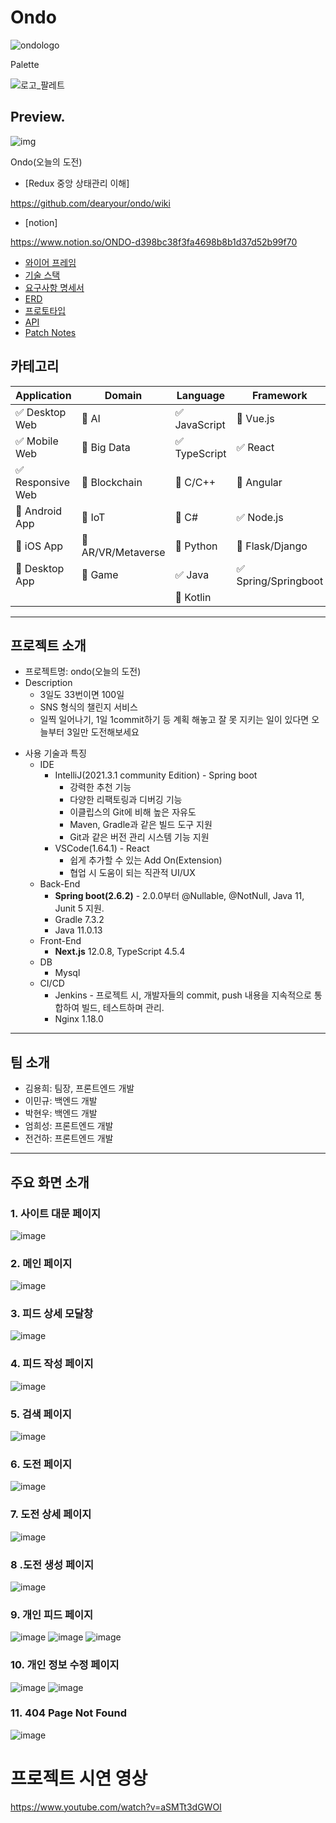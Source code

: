# Ondo

![ondologo](https://user-images.githubusercontent.com/52556956/154810157-0ed49b31-1941-4128-b22e-41c1b85a9b03.png)

Palette

![로고_팔레트](https://user-images.githubusercontent.com/52556956/154810150-4f80308f-bbd9-46ca-a84d-22e8369bdd51.png)


## Preview.

![img](https://user-images.githubusercontent.com/52556956/154810136-3499bf63-8c8d-44b7-82d2-54c80ac430e8.png)

Ondo(오늘의 도전)

<!--http://i6a601.p.ssafy.io/-->
<!--https://ondo.vercel.app/-->

- [Redux 중앙 상태관리 이해]

https://github.com/dearyour/ondo/wiki

- [notion]

https://www.notion.so/ONDO-d398bc38f3fa4698b8b1d37d52b99f70

- [와이어 프레임](https://www.notion.so/4892db0a84f14a0ea80f0237e2a43ba5) <br>
- [기술 스택](https://www.notion.so/285948eaff6943e8a0b1ab121f462b8d)<br>
- [요구사항 명세서](https://www.notion.so/1c064b49e979488386e3f7f2ff3d433e)<br>
- [ERD](https://www.erdcloud.com/d/uNBM3PjzYqBmSymfP)<br>
- [프로토타입](https://www.figma.com/file/GDZM9AklPZrsCaC1AeHYxH/Ondo?node-id=0%3A1)<br>
- [API](https://www.notion.so/API-1ca45d1fdc95415aac1050bf3f63cb96)
- [Patch Notes](https://lab.ssafy.com/s06-webmobile2-sub2/S06P12A601/-/wikis/Patch-Notes)

## 카테고리 

| Application | Domain | Language | Framework |
| ---- | ---- | ---- | ---- |
| :white_check_mark: Desktop Web | :black_square_button: AI | :white_check_mark: JavaScript | :black_square_button: Vue.js |
| :white_check_mark: Mobile Web | :black_square_button: Big Data | :white_check_mark: TypeScript | :white_check_mark: React |
| :white_check_mark: Responsive Web | :black_square_button: Blockchain | :black_square_button: C/C++ | :black_square_button: Angular |
| :black_square_button: Android App | :black_square_button: IoT | :black_square_button: C# | :white_check_mark: Node.js |
| :black_square_button: iOS App | :black_square_button: AR/VR/Metaverse | :black_square_button: Python | :black_square_button: Flask/Django |
| :black_square_button: Desktop App | :black_square_button: Game | :white_check_mark: Java | :white_check_mark: Spring/Springboot |
| | | :black_square_button: Kotlin | |

---

## 프로젝트 소개

* 프로젝트명: ondo(오늘의 도전)
* Description
  * 3일도 33번이면 100일
  * SNS 형식의 챌린지 서비스
  * 일찍 일어나기, 1일 1commit하기 등 계획 해놓고 잘 못 지키는 일이 있다면 오늘부터 3일만 도전해보세요

- 사용 기술과 특징
  - IDE
    - IntelliJ(2021.3.1 community Edition) - Spring boot
      - 강력한 추천 기능
      - 다양한 리팩토링과 디버깅 기능
      - 이클립스의 Git에 비해 높은 자유도
      - Maven, Gradle과 같은 빌드 도구 지원
      - Git과 같은 버전 관리 시스템 기능 지원
    - VSCode(1.64.1) - React
      - 쉽게 추가할 수 있는 Add On(Extension)
      - 협업 시 도움이 되는 직관적 UI/UX
  - Back-End
    - **Spring boot(2.6.2)** - 2.0.0부터 @Nullable, @NotNull, Java 11, Junit 5 지원.
    - Gradle 7.3.2
    - Java 11.0.13
  - Front-End
    - **Next.js** 12.0.8, TypeScript 4.5.4
  - DB
    - Mysql
  - CI/CD
    - Jenkins - 프로젝트 시, 개발자들의 commit, push 내용을 지속적으로 통합하여 빌드, 테스트하며 관리.
    - Nginx 1.18.0

---

## 팀 소개
* 김용희: 팀장, 프론트엔드 개발
* 이민규: 백엔드 개발
* 박현우: 백엔드 개발
* 엄희성: 프론트엔드 개발
* 전건하: 프론트엔드 개발

---
## 주요 화면 소개
###	1. 사이트 대문 페이지 

![image](https://user-images.githubusercontent.com/52556956/154600370-a2930b54-e688-40b8-8a0a-6e48b62c1d22.png)

###	2. 메인 페이지 

 ![image](https://user-images.githubusercontent.com/52556956/154600374-3fba4322-c843-4080-9117-c64a2d5eca40.png)

###	3. 피드 상세 모달창

 ![image](https://user-images.githubusercontent.com/52556956/154600412-e9d55125-ceab-4a79-83ed-0f86a16122a6.png)

###	4. 피드 작성 페이지

 ![image](https://user-images.githubusercontent.com/52556956/154600426-c4b00d51-91a7-4f1e-8a2e-e999edf7aef3.png)



###	5. 검색 페이지

 ![image](https://user-images.githubusercontent.com/52556956/154600430-594ff4ea-32de-4afc-9048-d7e26064ce05.png)

###	6. 도전 페이지

 ![image](https://user-images.githubusercontent.com/52556956/154600439-f63314e1-6d63-4f1a-9152-65156886f095.png)
 
###	7. 도전 상세 페이지

 ![image](https://user-images.githubusercontent.com/52556956/154600453-b5129440-e969-403d-a032-714dde06f19d.png)

###	8 .도전 생성 페이지

 ![image](https://user-images.githubusercontent.com/52556956/154600466-1b37388c-7363-466c-9159-ebecb61b31ae.png)

###	9. 개인 피드 페이지

![image](https://user-images.githubusercontent.com/52556956/154600472-386a0445-074f-48fd-94e1-184849788e54.png)
![image](https://user-images.githubusercontent.com/52556956/154600481-b5f35126-c3e9-4b53-96ad-45b317c988f2.png)
![image](https://user-images.githubusercontent.com/52556956/154600488-97a8b555-d258-4e3a-9f0c-5cf5a17eb30a.png)
 


###	10. 개인 정보 수정 페이지

![image](https://user-images.githubusercontent.com/52556956/154600984-0865b935-f657-4d3b-a083-0b661ae6322d.png)
![image](https://user-images.githubusercontent.com/52556956/154600551-491619bc-8fb5-4f81-b6a2-5c53cb98fe42.png)

 
###	11. 404 Page Not Found

 ![image](https://user-images.githubusercontent.com/52556956/154600573-9cecdb49-460c-478a-936c-bde7c9d693b6.png)

# 프로젝트 시연 영상 

https://www.youtube.com/watch?v=aSMTt3dGWOI
